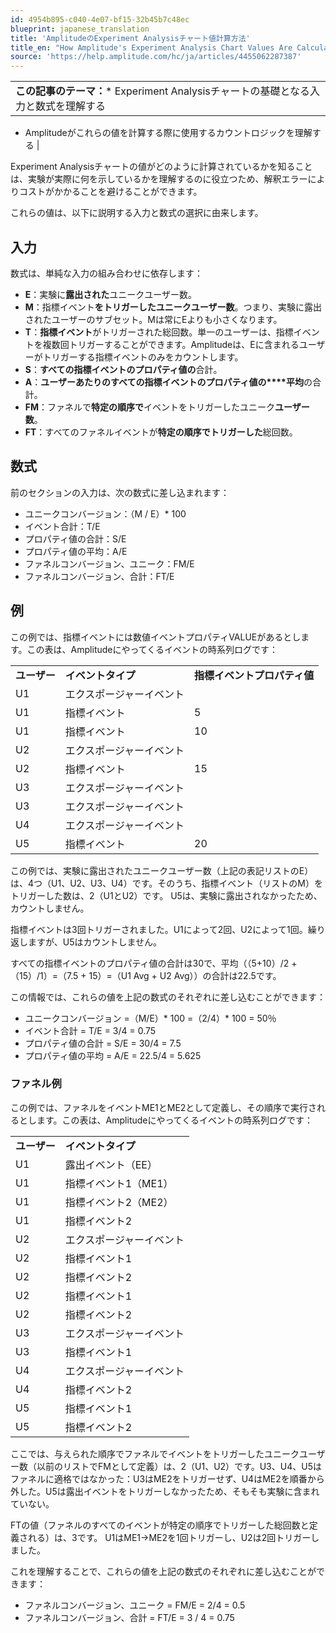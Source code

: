 ```yaml
---
id: 4954b895-c040-4e07-bf15-32b45b7c48ec
blueprint: japanese_translation
title: 'AmplitudeのExperiment Analysisチャート値計算方法'
title_en: "How Amplitude's Experiment Analysis Chart Values Are Calculated"
source: 'https://help.amplitude.com/hc/ja/articles/4455062287387'
---
```

|  |
| --- |
| **この記事のテーマ：*** Experiment Analysisチャートの基礎となる入力と数式を理解する
* Amplitudeがこれらの値を計算する際に使用するカウントロジックを理解する
 |

Experiment Analysisチャートの値がどのように計算されているかを知ることは、実験が実際に何を示しているかを理解するのに役立つため、解釈エラーによりコストがかかることを避けることができます。

これらの値は、以下に説明する入力と数式の選択に由来します。

## 入力

数式は、単純な入力の組み合わせに依存します：

* **E**：実験に**露出された**ユニークユーザー数。
* **M**：指標イベント**をトリガーしたユニークユーザー数**。つまり、実験に露出されたユーザーのサブセット。Mは常にEよりも小さくなります。
* **T**：**指標イベント**がトリガーされた総回数。単一のユーザーは、指標イベントを複数回トリガーすることができます。Amplitudeは、Eに含まれるユーザーがトリガーする指標イベントのみをカウントします。
* **S**：**すべての指標イベントのプロパティ値の**合計。
* **A**：**ユーザーあたりのすべての指標イベントのプロパティ値の****平均**の合計。
* **FM**：ファネルで**特定の順序で**イベントをトリガーしたユニーク**ユーザー数**。
* **FT**：すべてのファネルイベントが**特定の順序でトリガーした**総回数。

## 数式

前のセクションの入力は、次の数式に差し込まれます：

* ユニークコンバージョン：（M / E）\* 100
* イベント合計：T/E
* プロパティ値の合計：S/E
* プロパティ値の平均：A/E
* ファネルコンバージョン、ユニーク：FM/E
* ファネルコンバージョン、合計：FT/E

## 例

この例では、指標イベントには数値イベントプロパティVALUEがあるとします。この表は、Amplitudeにやってくるイベントの時系列ログです：

|  |  |  |
| --- | --- | --- |
| **ユーザー** | **イベントタイプ** | **指標イベントプロパティ値** |
| U1 | エクスポージャーイベント |  |
| U1 | 指標イベント | 5 |
| U1 | 指標イベント | 10 |
| U2 | エクスポージャーイベント |  |
| U2 | 指標イベント | 15 |
| U3 | エクスポージャーイベント |  |
| U3 | エクスポージャーイベント |  |
| U4 | エクスポージャーイベント |  |
| U5 | 指標イベント | 20 |

この例では、実験に露出されたユニークユーザー数（上記の表記リストのE）は、4つ（U1、U2、U3、U4）です。そのうち、指標イベント（リストのM）をトリガーした数は、2（U1とU2）です。 U5は、実験に露出されなかったため、カウントしません。

指標イベントは3回トリガーされました。U1によって2回、U2によって1回。繰り返しますが、U5はカウントしません。

すべての指標イベントのプロパティ値の合計は30で、平均（（5+10）/2 + （15）/1）=（7.5 + 15）=（U1 Avg + U2 Avg））の合計は22.5です。

この情報では、これらの値を上記の数式のそれぞれに差し込むことができます：

* ユニークコンバージョン =（M/E）\* 100 =（2/4）\* 100 = 50％
* イベント合計 = T/E = 3/4 = 0.75
* プロパティ値の合計 = S/E = 30/4 = 7.5
* プロパティ値の平均 = A/E = 22.5/4 = 5.625

### ファネル例

この例では、ファネルをイベントME1とME2として定義し、その順序で実行されるとします。この表は、Amplitudeにやってくるイベントの時系列ログです：

|  |  |
| --- | --- |
| **ユーザー** | **イベントタイプ** |
| U1 | 露出イベント（EE） |
| U1 | 指標イベント1（ME1） |
| U1 | 指標イベント2（ME2） |
| U1 | 指標イベント2 |
| U2 | エクスポージャーイベント |
| U2 | 指標イベント1 |
| U2 | 指標イベント2 |
| U2 | 指標イベント1 |
| U2 | 指標イベント2 |
| U3 | エクスポージャーイベント |
| U3 | 指標イベント1 |
| U4 | エクスポージャーイベント |
| U4 | 指標イベント2 |
| U5 | 指標イベント1 |
| U5 | 指標イベント2 |

ここでは、与えられた順序でファネルでイベントをトリガーしたユニークユーザー数（以前のリストでFMとして定義）は、2（U1、U2）です。U3、U4、U5はファネルに適格ではなかった：U3はME2をトリガーせず、U4はME2を順番から外した。U5は露出イベントをトリガーしなかったため、そもそも実験に含まれていない。

FTの値（ファネルのすべてのイベントが特定の順序でトリガーした総回数と定義される）は、3です。 U1はME1→ME2を1回トリガーし、U2は2回トリガーしました。

これを理解することで、これらの値を上記の数式のそれぞれに差し込むことができます：

* ファネルコンバージョン、ユニーク = FM/E = 2/4 = 0.5
* ファネルコンバージョン、合計 = FT/E = 3 / 4 = 0.75